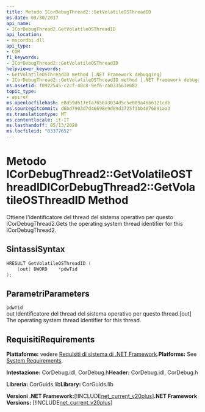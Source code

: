 ```yaml
---
title: Metodo ICorDebugThread2::GetVolatileOSThreadID
ms.date: 03/30/2017
api_name:
- ICorDebugThread2.GetVolatileOSThreadID
api_location:
- mscordbi.dll
api_type:
- COM
f1_keywords:
- ICorDebugThread2::GetVolatileOSThreadID
helpviewer_keywords:
- GetVolatileOSThreadID method [.NET Framework debugging]
- ICorDebugThread2::GetVolatileOSThreadID method [.NET Framework debugging]
ms.assetid: f0922545-c2cf-40c8-9ef6-ca033563e682
topic_type:
- apiref
ms.openlocfilehash: e8d59d617efa7656a3034d5c5e009a46b6121cdb
ms.sourcegitcommit: d6bd7903d7d46698e9d89d3725f3bb4876891aa3
ms.translationtype: MT
ms.contentlocale: it-IT
ms.lasthandoff: 05/13/2020
ms.locfileid: "83377652"
---
```

# <a name="icordebugthread2getvolatileosthreadid-method"></a><span data-ttu-id="cda58-102">Metodo ICorDebugThread2::GetVolatileOSThreadID</span><span class="sxs-lookup"><span data-stu-id="cda58-102">ICorDebugThread2::GetVolatileOSThreadID Method</span></span>
<span data-ttu-id="cda58-103">Ottiene l'identificatore del thread del sistema operativo per questo ICorDebugThread2.</span><span class="sxs-lookup"><span data-stu-id="cda58-103">Gets the operating system thread identifier for this ICorDebugThread2.</span></span>  
  
## <a name="syntax"></a><span data-ttu-id="cda58-104">Sintassi</span><span class="sxs-lookup"><span data-stu-id="cda58-104">Syntax</span></span>  
  
```cpp  
HRESULT GetVolatileOSThreadID (  
    [out] DWORD    *pdwTid  
);  
```  
  
## <a name="parameters"></a><span data-ttu-id="cda58-105">Parametri</span><span class="sxs-lookup"><span data-stu-id="cda58-105">Parameters</span></span>  
 `pdwTid`  
 <span data-ttu-id="cda58-106">out Identificatore del thread del sistema operativo per questo thread.</span><span class="sxs-lookup"><span data-stu-id="cda58-106">[out] The operating system thread identifier for this thread.</span></span>  
  
## <a name="requirements"></a><span data-ttu-id="cda58-107">Requisiti</span><span class="sxs-lookup"><span data-stu-id="cda58-107">Requirements</span></span>  
 <span data-ttu-id="cda58-108">**Piattaforme:** vedere [Requisiti di sistema di .NET Framework](../../get-started/system-requirements.md).</span><span class="sxs-lookup"><span data-stu-id="cda58-108">**Platforms:** See [System Requirements](../../get-started/system-requirements.md).</span></span>  
  
 <span data-ttu-id="cda58-109">**Intestazione:** CorDebug.idl, CorDebug.h</span><span class="sxs-lookup"><span data-stu-id="cda58-109">**Header:** CorDebug.idl, CorDebug.h</span></span>  
  
 <span data-ttu-id="cda58-110">**Libreria:** CorGuids.lib</span><span class="sxs-lookup"><span data-stu-id="cda58-110">**Library:** CorGuids.lib</span></span>  
  
 <span data-ttu-id="cda58-111">**Versioni .NET Framework:**[!INCLUDE[net_current_v20plus](../../../../includes/net-current-v20plus-md.md)]</span><span class="sxs-lookup"><span data-stu-id="cda58-111">**.NET Framework Versions:** [!INCLUDE[net_current_v20plus](../../../../includes/net-current-v20plus-md.md)]</span></span>
